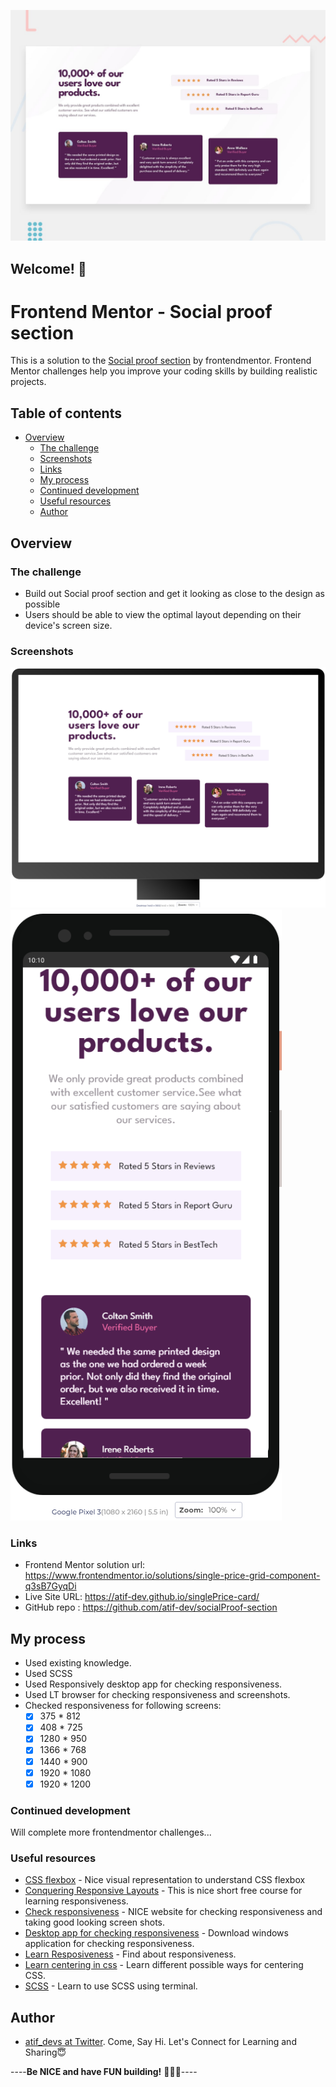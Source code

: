 ![Design preview for the Social proof section coding challenge](./design/desktop-preview.jpg)

## Welcome! 👋

# Frontend Mentor - Social proof section

This is a solution to the [Social proof section](https://www.frontendmentor.io/challenges/social-proof-section-6e0qTv_bA) by frontendmentor. Frontend Mentor challenges help you improve your coding skills by building realistic projects. 

## Table of contents

- [Overview](#overview)
  - [The challenge](#the-challenge)
  - [Screenshots](#screenshots)
  - [Links](#links)
  - [My process](#my-process)
  - [Continued development](#continued-development)
  - [Useful resources](#useful-resources)
  - [Author](#author)

## Overview

### The challenge

- Build out Social proof section and get it looking as close to the design as possible
- Users should be able to view the optimal layout depending on their device's screen size.

### Screenshots

![PC View](https://github.com/atif-dev/socialProof-section/blob/main/screenshots/1440%20X%20900.png?raw=true)
![Mobile view](https://github.com/atif-dev/socialProof-section/blob/main/screenshots/Google%20Pixel%203(5.5%20in).png?raw=true)

### Links

- Frontend Mentor solution url:  https://www.frontendmentor.io/solutions/single-price-grid-component-q3sB7GyqDi
- Live Site URL: https://atif-dev.github.io/singlePrice-card/
- GitHub repo : https://github.com/atif-dev/socialProof-section

## My process

  - Used existing knowledge.
  - Used SCSS
  - Used Responsively desktop app for checking responsiveness.
  - Used LT browser for checking responsiveness and screenshots.
  - Checked responsiveness for following screens:
    - [x] 375 * 812
    - [x] 408 * 725
    - [x] 1280 * 950
    - [x] 1366 * 768
    - [x] 1440 * 900
    - [x] 1920 * 1080
    - [x] 1920 * 1200

### Continued development

  Will complete more frontendmentor challenges... 

### Useful resources

- [CSS flexbox](https://css-tricks.com/snippets/css/a-guide-to-flexbox/) - Nice visual representation to understand CSS flexbox 
- [Conquering Responsive Layouts](https://courses.kevinpowell.co/conquering-responsive-layouts) - This is nice short free course for learning responsiveness.
- [Check responsiveness](https://www.lambdatest.com/mobile-view-website) - NICE website for checking responsiveness and taking good looking screen shots.
- [Desktop app for checking responsiveness](https://responsively.app/) - Download windows application for checking responsiveness.
- [Learn Resposiveness](https://web.dev/learn/design/) - Find about responsiveness.
- [Learn centering in css](https://moderncss.dev/complete-guide-to-centering-in-css/) - Learn different possible ways for centering CSS.
- [SCSS](https://moderncss.dev/complete-guide-to-centering-in-css/) - Learn to use SCSS using terminal.

## Author

- [atif_devs at Twitter](https://twitter.com/atif_devs). Come, Say Hi. Let's Connect for Learning and Sharing😇

----**Be NICE and have FUN building!** 🚀😎😇----
